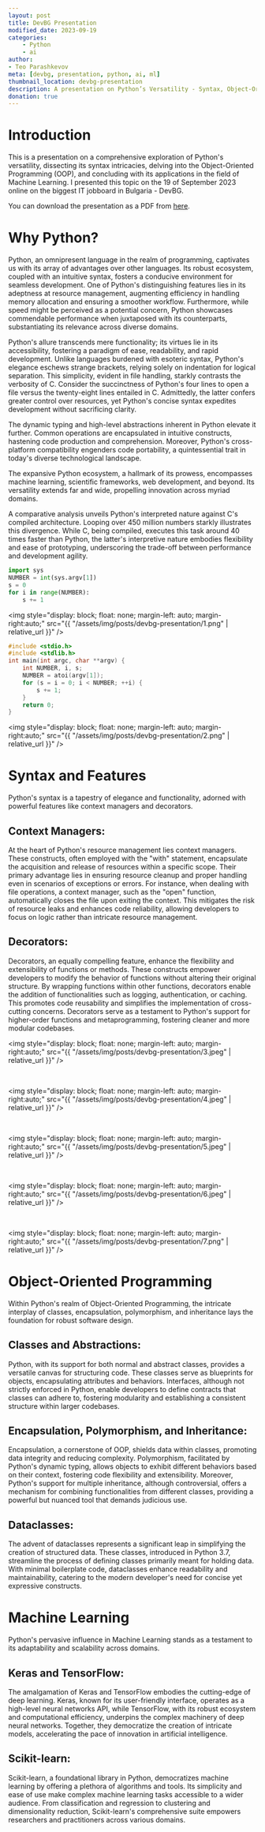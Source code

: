 ```yaml
---
layout: post
title: DevBG Presentation
modified_date: 2023-09-19
categories:
    - Python
    - ai
author:
- Teo Parashkevov
meta: [devbg, presentation, python, ai, ml]
thumbnail_location: devbg-presentation
description: A presentation on Python’s Versatility - Syntax, Object-Oriented Programming, and Machine Learning Applications
donation: true
---
```


# Introduction

This is a presentation on a comprehensive exploration of Python's versatility, dissecting its syntax intricacies, delving into the Object-Oriented Programming (OOP), and concluding with its applications in the field of Machine Learning. I presented this topic on the 19 of September 2023 online on the biggest IT jobboard in Bulgaria - DevBG.

You can download the presentation as a PDF from [here](/assets/img/posts/devbg-presentation/presentation.pdf).


# Why Python?

Python, an omnipresent language in the realm of programming, captivates us with its array of advantages over other languages. Its robust ecosystem, coupled with an intuitive syntax, fosters a conducive environment for seamless development. One of Python's distinguishing features lies in its adeptness at resource management, augmenting efficiency in handling memory allocation and ensuring a smoother workflow. Furthermore, while speed might be perceived as a potential concern, Python showcases commendable performance when juxtaposed with its counterparts, substantiating its relevance across diverse domains.

Python's allure transcends mere functionality; its virtues lie in its accessibility, fostering a paradigm of ease, readability, and rapid development. Unlike languages burdened with esoteric syntax, Python's elegance eschews strange brackets, relying solely on indentation for logical separation. This simplicity, evident in file handling, starkly contrasts the verbosity of C. Consider the succinctness of Python's four lines to open a file versus the twenty-eight lines entailed in C. Admittedly, the latter confers greater control over resources, yet Python's concise syntax expedites development without sacrificing clarity.

The dynamic typing and high-level abstractions inherent in Python elevate it further. Common operations are encapsulated in intuitive constructs, hastening code production and comprehension. Moreover, Python's cross-platform compatibility engenders code portability, a quintessential trait in today's diverse technological landscape.

The expansive Python ecosystem, a hallmark of its prowess, encompasses machine learning, scientific frameworks, web development, and beyond. Its versatility extends far and wide, propelling innovation across myriad domains.

A comparative analysis unveils Python's interpreted nature against C's compiled architecture. Looping over 450 million numbers starkly illustrates this divergence. While C, being compiled, executes this task around 40 times faster than Python, the latter's interpretive nature embodies flexibility and ease of prototyping, underscoring the trade-off between performance and development agility.

```python 
import sys
NUMBER = int(sys.argv[1]) 
s = 0
for i in range(NUMBER):
    s += 1
```

<img style="display: block; float: none; margin-left: auto; margin-right:auto;" src="{{ "/assets/img/posts/devbg-presentation/1.png" | relative_url }}" />

```C
#include <stdio.h>
#include <stdlib.h>
int main(int argc, char **argv) {
    int NUMBER, i, s;
    NUMBER = atoi(argv[1]);
    for (s = i = 0; i < NUMBER; ++i) {
        s += 1;
    }
    return 0;
}
```

<img style="display: block; float: none; margin-left: auto; margin-right:auto;" src="{{ "/assets/img/posts/devbg-presentation/2.png" | relative_url }}" />

# Syntax and Features

Python's syntax is a tapestry of elegance and functionality, adorned with powerful features like context managers and decorators.

## Context Managers:

At the heart of Python's resource management lies context managers. These constructs, often employed with the "with" statement, encapsulate the acquisition and release of resources within a specific scope. Their primary advantage lies in ensuring resource cleanup and proper handling even in scenarios of exceptions or errors. For instance, when dealing with file operations, a context manager, such as the "open" function, automatically closes the file upon exiting the context. This mitigates the risk of resource leaks and enhances code reliability, allowing developers to focus on logic rather than intricate resource management.

## Decorators:

Decorators, an equally compelling feature, enhance the flexibility and extensibility of functions or methods. These constructs empower developers to modify the behavior of functions without altering their original structure. By wrapping functions within other functions, decorators enable the addition of functionalities such as logging, authentication, or caching. This promotes code reusability and simplifies the implementation of cross-cutting concerns. Decorators serve as a testament to Python's support for higher-order functions and metaprogramming, fostering cleaner and more modular codebases.

<img style="display: block; float: none; margin-left: auto; margin-right:auto;" src="{{ "/assets/img/posts/devbg-presentation/3.jpeg" | relative_url }}" />

<br>

<img style="display: block; float: none; margin-left: auto; margin-right:auto;" src="{{ "/assets/img/posts/devbg-presentation/4.jpeg" | relative_url }}" />

<br>

<img style="display: block; float: none; margin-left: auto; margin-right:auto;" src="{{ "/assets/img/posts/devbg-presentation/5.jpeg" | relative_url }}" />

<br>

<img style="display: block; float: none; margin-left: auto; margin-right:auto;" src="{{ "/assets/img/posts/devbg-presentation/6.jpeg" | relative_url }}" />

<br>

<img style="display: block; float: none; margin-left: auto; margin-right:auto;" src="{{ "/assets/img/posts/devbg-presentation/7.png" | relative_url }}" />

# Object-Oriented Programming

Within Python's realm of Object-Oriented Programming, the intricate interplay of classes, encapsulation, polymorphism, and inheritance lays the foundation for robust software design.

## Classes and Abstractions:

Python, with its support for both normal and abstract classes, provides a versatile canvas for structuring code. These classes serve as blueprints for objects, encapsulating attributes and behaviors. Interfaces, although not strictly enforced in Python, enable developers to define contracts that classes can adhere to, fostering modularity and establishing a consistent structure within larger codebases.

## Encapsulation, Polymorphism, and Inheritance:

Encapsulation, a cornerstone of OOP, shields data within classes, promoting data integrity and reducing complexity. Polymorphism, facilitated by Python's dynamic typing, allows objects to exhibit different behaviors based on their context, fostering code flexibility and extensibility. Moreover, Python's support for multiple inheritance, although controversial, offers a mechanism for combining functionalities from different classes, providing a powerful but nuanced tool that demands judicious use.

## Dataclasses:

The advent of dataclasses represents a significant leap in simplifying the creation of structured data. These classes, introduced in Python 3.7, streamline the process of defining classes primarily meant for holding data. With minimal boilerplate code, dataclasses enhance readability and maintainability, catering to the modern developer's need for concise yet expressive constructs.

# Machine Learning

Python's pervasive influence in Machine Learning stands as a testament to its adaptability and scalability across domains.

## Keras and TensorFlow:

The amalgamation of Keras and TensorFlow embodies the cutting-edge of deep learning. Keras, known for its user-friendly interface, operates as a high-level neural networks API, while TensorFlow, with its robust ecosystem and computational efficiency, underpins the complex machinery of deep neural networks. Together, they democratize the creation of intricate models, accelerating the pace of innovation in artificial intelligence.

## Scikit-learn:

Scikit-learn, a foundational library in Python, democratizes machine learning by offering a plethora of algorithms and tools. Its simplicity and ease of use make complex machine learning tasks accessible to a wider audience. From classification and regression to clustering and dimensionality reduction, Scikit-learn's comprehensive suite empowers researchers and practitioners across various domains.

